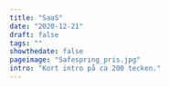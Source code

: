 ```yaml
---
title: "SaaS"
date: "2020-12-21"
draft: false
tags: ""
showthedate: false
pageimage: "Safespring_pris.jpg"
intro: "Kort intro på ca 200 tecken."
---
```

